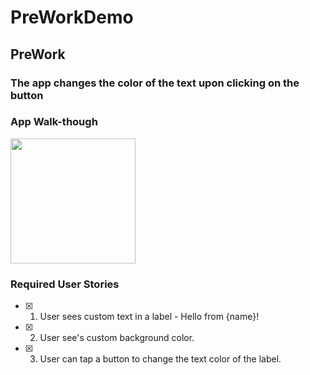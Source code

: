 # PreWorkDemo

## PreWork

### The app changes the color of the text upon clicking on the button


### App Walk-though
<img src="https://i.imgur.com/RpNfpLs.gif" width=200><br>



### Required User Stories
- [x] 1. User sees custom text in a label - Hello from {name}!
- [x] 2. User see's custom background color.
- [x] 3. User can tap a button to change the text color of the label.
